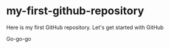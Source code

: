 # my-first-github-repository
Here is my first GitHub repository. Let's get started with GitHub


Go-go-go
